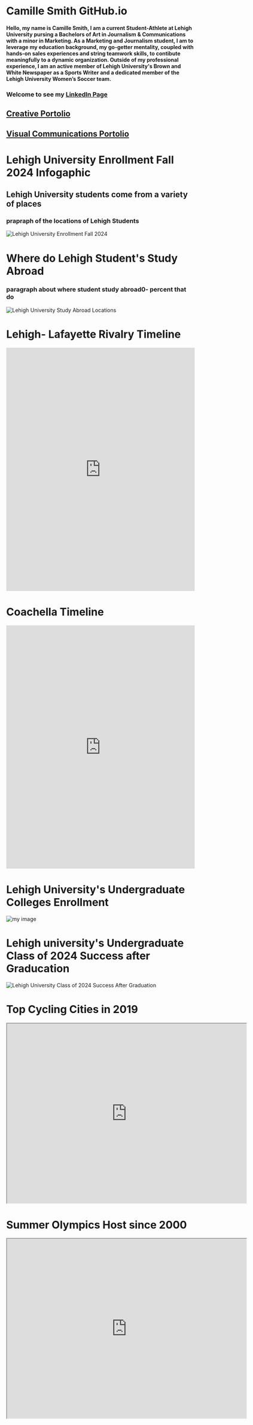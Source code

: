 # Camille Smith GitHub.io
#### Hello, my name is Camille Smith, I am a current Student-Athlete at Lehigh University pursing a Bachelors of Art in Journalism & Communications with a minor in Marketing. As a Marketing and Journalism student, I am to leverage my education background, my go-getter mentality, coupled with hands-on sales experiences and string teamwork skills, to contibute  meaningfully to a dynamic organization. Outside of my professional experience, I am an active member of Lehigh University's Brown and White Newspaper as a Sports Writer and a dedicated member of the Lehigh University Women’s Soccer team.

### Welcome to see my [LinkedIn Page](https://www.linkedin.com/in/camille-smith-94259b24b/)

## [Creative Portolio](https://camillesmithportfolio.my.canva.site)
## [Visual Communications Portolio](https://csmithvisualcommunications.my.canva.site)

# Lehigh University Enrollment Fall 2024 Infogaphic 
## Lehigh University students come from a variety of places
### prapraph of the locations of Lehigh Students 
![Lehigh University Enrollment Fall 2024](https://github.com/cesmith9/cesmith9.github.io/blob/main/Lehigh%20Undergrad%20Enrollment%20Fall%20'24.png?raw=true)

# Where do Lehigh Student's Study Abroad 
### paragraph about where student study abroad0- percent that do 
![Lehigh University Study Abroad Locations](https://github.com/cesmith9/cesmith9.github.io/blob/main/Study%20Abroad%20LU%20.png?raw=true)

# Lehigh- Lafayette Rivalry Timeline 
<iframe src='https://cdn.knightlab.com/libs/timeline3/latest/embed/index.html?source=v2:2PACX-1vTnOVZ5rrPalZUfXTlG5TUFF9VYKLd5S6UyiX005EtGOZ_c5K-qFJooZ0yHOglRxLPzHZ7OIHMMfMs3&font=Default&lang=en&initial_zoom=2&height=650' width='100%' height='650' webkitallowfullscreen mozallowfullscreen allowfullscreen frameborder='0'></iframe>

# Coachella Timeline 
<iframe src='https://cdn.knightlab.com/libs/timeline3/latest/embed/index.html?source=v2:2PACX-1vSiDCF3mFt3PEahQJQjFHwRyc5FF5aiOIWKQdu7tMw1lBT6Uzw6vPuyZCRcKfDGO8zr8_iYLkGLvMXO&font=Default&lang=en&initial_zoom=2&height=650' width='100%' height='650' webkitallowfullscreen mozallowfullscreen allowfullscreen frameborder='0'></iframe> 

# Lehigh University's Undergraduate Colleges Enrollment 
![ my image](https://github.com/cesmith9/cesmith9.github.io/blob/main/Fall2024LU_UndergraduateEnrollment.png?raw=true)

# Lehigh university's Undergraduate Class of 2024 Success after Graducation
![Lehigh University Class of 2024 Success After Graduation](https://github.com/cesmith9/cesmith9.github.io/blob/main/Lehigh_University_Undergraduate_Class_of_2024_Success_After_Graduation__Percent_chartbuilder.png?raw=true)

# Top Cycling Cities in 2019
<iframe src="https://www.google.com/maps/d/u/0/embed?mid=14ECvCvd6T3hDLHKMKagurewfFjxrvYg&ehbc=2E312F" width="640" height="480"></iframe>

# Summer Olympics Host since 2000
<iframe src="https://www.google.com/maps/d/u/0/embed?mid=1UWxZ0yU9kvbGQBLMg0VZc4l0vW23BTg&ehbc=2E312F" width="640" height="480"></iframe>
